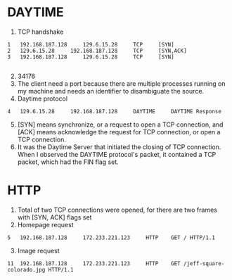 # DAYTIME

1. TCP handshake
```
1   192.168.187.128     129.6.15.28     TCP     [SYN]
2   129.6.15.28     192.168.187.128     TCP     [SYN,ACK]
3   192.168.187.128     129.6.15.28     TCP     [SYN]
 
```
2. 34176 
3. The client need a port because there are multiple processes running on my machine and needs an identifier to disambiguate the source.
4. Daytime protocol
```
4   129.6.15.28     192.168.187.128     DAYTIME     DAYTIME Response
``` 
5. [SYN] means synchronize, or a request to open a TCP connection, and [ACK] means acknowledge the request for TCP connection, or open a TCP connection. 
6. It was the Daytime Server that initiated the closing of TCP connection. When I observed the DAYTIME protocol's packet, it contained a TCP packet, which had the FIN flag set.

# HTTP
1. Total of two TCP connections were opened, for there are two frames with [SYN, ACK] flags set
2. Homepage request
```
5   192.168.187.128     172.233.221.123     HTTP    GET / HTTP/1.1
```
3. Image request 
```
11  192.168.187.128     172.233.221.123     HTTP    GET /jeff-square-colorado.jpg HTTP/1.1
```
